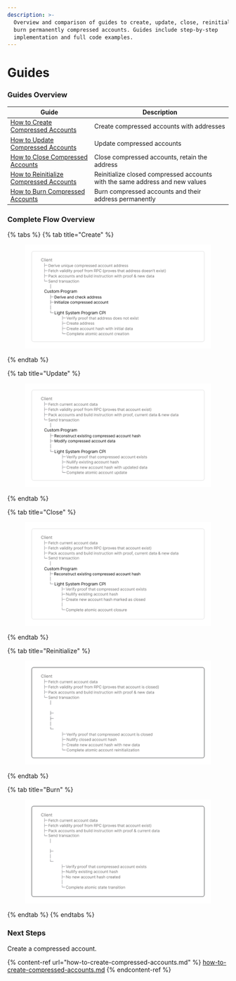 ```yaml
---
description: >-
  Overview and comparison of guides to create, update, close, reinitialize, and
  burn permanently compressed accounts. Guides include step-by-step
  implementation and full code examples.
---
```


# Guides

### Guides Overview <a href="#subsection-jvtgde75u" id="subsection-jvtgde75u"></a>

| Guide                                                                                 | Description                                                                  |
| ------------------------------------------------------------------------------------- | ---------------------------------------------------------------------------- |
| [How to Create Compressed Accounts](how-to-create-compressed-accounts.md)             | Create compressed accounts with addresses                                    |
| [How to Update Compressed Accounts](how-to-update-compressed-accounts.md)             | Update compressed accounts                                                   |
| [How to Close Compressed Accounts](how-to-close-compressed-accounts.md)               | Close compressed accounts, retain the address                                |
| [How to Reinitialize Compressed Accounts](how-to-reinitialize-compressed-accounts.md) | Reinitialize closed compressed accounts with the same address and new values |
| [How to Burn Compressed Accounts](how-to-burn-compressed-accounts.md)                 | Burn compressed accounts and their address permanently                       |

### Complete Flow Overview

{% tabs %}
{% tab title="Create" %}
<figure><picture><source srcset="../../.gitbook/assets/Untitled.png" media="(prefers-color-scheme: dark)"><img src="../../.gitbook/assets/image (22).png" alt=""></picture><figcaption></figcaption></figure>
{% endtab %}

{% tab title="Update" %}
<figure><picture><source srcset="../../.gitbook/assets/Untitled (1).png" media="(prefers-color-scheme: dark)"><img src="../../.gitbook/assets/image (20).png" alt=""></picture><figcaption></figcaption></figure>
{% endtab %}

{% tab title="Close" %}
<figure><picture><source srcset="../../.gitbook/assets/Untitled (4).png" media="(prefers-color-scheme: dark)"><img src="../../.gitbook/assets/image (23).png" alt=""></picture><figcaption></figcaption></figure>
{% endtab %}

{% tab title="Reinitialize" %}
<figure><img src="../../.gitbook/assets/Untitled (5).png" alt=""><figcaption></figcaption></figure>
{% endtab %}

{% tab title="Burn" %}
<figure><img src="../../.gitbook/assets/Untitled (6).png" alt=""><figcaption></figcaption></figure>
{% endtab %}
{% endtabs %}

### Next Steps

Create a compressed account.

{% content-ref url="how-to-create-compressed-accounts.md" %}
[how-to-create-compressed-accounts.md](how-to-create-compressed-accounts.md)
{% endcontent-ref %}
